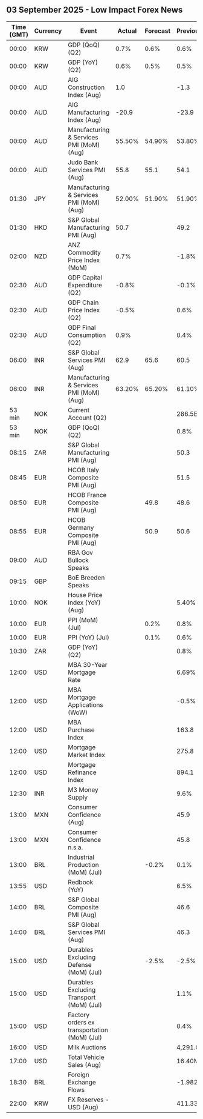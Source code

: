 ## 03 September 2025 - Low Impact Forex News

| Time (GMT) | Currency | Event | Actual | Forecast | Previous |
|------|----------|-------|--------|----------|----------|
| 00:00 | KRW | GDP (QoQ) (Q2) | 0.7% | 0.6% | 0.6% |
| 00:00 | KRW | GDP (YoY) (Q2) | 0.6% | 0.5% | 0.5% |
| 00:00 | AUD | AIG Construction Index (Aug) | 1.0 |  | -1.3 |
| 00:00 | AUD | AIG Manufacturing Index (Aug) | -20.9 |  | -23.9 |
| 00:00 | AUD | Manufacturing & Services PMI (MoM) (Aug) | 55.50% | 54.90% | 53.80% |
| 00:00 | AUD | Judo Bank Services PMI (Aug) | 55.8 | 55.1 | 54.1 |
| 01:30 | JPY | Manufacturing & Services PMI (MoM) (Aug) | 52.00% | 51.90% | 51.90% |
| 01:30 | HKD | S&P Global Manufacturing PMI (Aug) | 50.7 |  | 49.2 |
| 02:00 | NZD | ANZ Commodity Price Index (MoM) | 0.7% |  | -1.8% |
| 02:30 | AUD | GDP Capital Expenditure (Q2) | -0.8% |  | -0.1% |
| 02:30 | AUD | GDP Chain Price Index (Q2) | -0.5% |  | 0.6% |
| 02:30 | AUD | GDP Final Consumption (Q2) | 0.9% |  | 0.4% |
| 06:00 | INR | S&P Global Services PMI (Aug) | 62.9 | 65.6 | 60.5 |
| 06:00 | INR | Manufacturing & Services PMI (MoM) (Aug) | 63.20% | 65.20% | 61.10% |
| 53 min | NOK | Current Account (Q2) |  |  | 286.5B |
| 53 min | NOK | GDP (QoQ) (Q2) |  |  | 0.8% |
| 08:15 | ZAR | S&P Global Manufacturing PMI (Aug) |  |  | 50.3 |
| 08:45 | EUR | HCOB Italy Composite PMI (Aug) |  |  | 51.5 |
| 08:50 | EUR | HCOB France Composite PMI (Aug) |  | 49.8 | 48.6 |
| 08:55 | EUR | HCOB Germany Composite PMI (Aug) |  | 50.9 | 50.6 |
| 09:00 | AUD | RBA Gov Bullock Speaks |  |  |  |
| 09:15 | GBP | BoE Breeden Speaks |  |  |  |
| 10:00 | NOK | House Price Index (YoY) (Aug) |  |  | 5.40% |
| 10:00 | EUR | PPI (MoM) (Jul) |  | 0.2% | 0.8% |
| 10:00 | EUR | PPI (YoY) (Jul) |  | 0.1% | 0.6% |
| 10:30 | ZAR | GDP (YoY) (Q2) |  |  | 0.8% |
| 12:00 | USD | MBA 30-Year Mortgage Rate |  |  | 6.69% |
| 12:00 | USD | MBA Mortgage Applications (WoW) |  |  | -0.5% |
| 12:00 | USD | MBA Purchase Index |  |  | 163.8 |
| 12:00 | USD | Mortgage Market Index |  |  | 275.8 |
| 12:00 | USD | Mortgage Refinance Index |  |  | 894.1 |
| 12:30 | INR | M3 Money Supply |  |  | 9.6% |
| 13:00 | MXN | Consumer Confidence (Aug) |  |  | 45.9 |
| 13:00 | MXN | Consumer Confidence n.s.a. |  |  | 45.8 |
| 13:00 | BRL | Industrial Production (MoM) (Jul) |  | -0.2% | 0.1% |
| 13:55 | USD | Redbook (YoY) |  |  | 6.5% |
| 14:00 | BRL | S&P Global Composite PMI (Aug) |  |  | 46.6 |
| 14:00 | BRL | S&P Global Services PMI (Aug) |  |  | 46.3 |
| 15:00 | USD | Durables Excluding Defense (MoM) (Jul) |  | -2.5% | -2.5% |
| 15:00 | USD | Durables Excluding Transport (MoM) (Jul) |  |  | 1.1% |
| 15:00 | USD | Factory orders ex transportation (MoM) (Jul) |  |  | 0.4% |
| 16:00 | USD | Milk Auctions |  |  | 4,291.0 |
| 17:00 | USD | Total Vehicle Sales (Aug) |  |  | 16.40M |
| 18:30 | BRL | Foreign Exchange Flows |  |  | -1.982B |
| 22:00 | KRW | FX Reserves - USD (Aug) |  |  | 411.33B |
